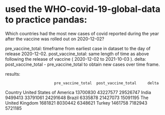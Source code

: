# used the WHO-covid-19-global-data to practice pandas:

Which countries had the most new cases of covid reported during the year after the vaccine was rolled out on 2020-12-02?

pre_vaccine_total: timeframe from earliest case in dataset to the day of release 2020-12-02.
post_vaccine_total: same length of time as above following the release of vaccine ( 2020-12-02 to 2021-10-03 ).
delta: post_vaccine_total - pre_vaccine_total to obtain new cases over time frame.

results:

                          pre_vaccine_total  post_vaccine_total     delta
Country
United States of America           13700830            43227577  29526747
India                               9499413            33791061  24291648
Brazil                              6335878            21427073  15091195
The United Kingdom                  1681821             8030442   6348621
Turkey                              1461758             7182943   5721185
